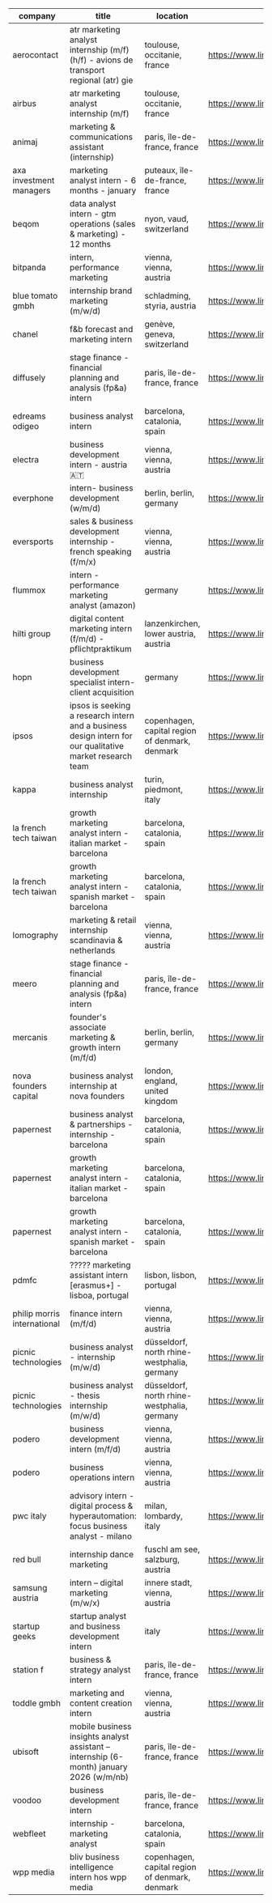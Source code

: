 |company|title|location|link|
|---|---|---|---|
|aerocontact|atr marketing analyst internship (m/f) (h/f) - avions de transport regional (atr) gie|toulouse, occitanie, france|https://www.linkedin.com/jobs/view/4301295251|
|airbus|atr marketing analyst internship (m/f)|toulouse, occitanie, france|https://www.linkedin.com/jobs/view/4299261695|
|animaj|marketing & communications assistant (internship)|paris, île-de-france, france|https://www.linkedin.com/jobs/view/4312098797|
|axa investment managers|marketing analyst intern - 6 months - january|puteaux, île-de-france, france|https://www.linkedin.com/jobs/view/4303962917|
|beqom|data analyst intern - gtm operations (sales & marketing) - 12 months|nyon, vaud, switzerland|https://www.linkedin.com/jobs/view/4300681629|
|bitpanda|intern, performance marketing|vienna, vienna, austria|https://www.linkedin.com/jobs/view/4303982574|
|blue tomato gmbh|internship brand marketing (m/w/d)|schladming, styria, austria|https://www.linkedin.com/jobs/view/3788243368|
|chanel|f&b forecast and marketing intern|genève, geneva, switzerland|https://www.linkedin.com/jobs/view/4291937086|
|diffusely|stage finance - financial planning and analysis (fp&a) intern|paris, île-de-france, france|https://www.linkedin.com/jobs/view/4310966847|
|edreams odigeo|business analyst intern|barcelona, catalonia, spain|https://www.linkedin.com/jobs/view/4235430154|
|electra|business development intern - austria 🇦🇹|vienna, vienna, austria|https://www.linkedin.com/jobs/view/4243913268|
|everphone|intern- business development (w/m/d)|berlin, berlin, germany|https://www.linkedin.com/jobs/view/4298555045|
|eversports|sales & business development internship - french speaking (f/m/x)|vienna, vienna, austria|https://www.linkedin.com/jobs/view/4289912683|
|flummox|intern - performance marketing analyst (amazon)|germany|https://www.linkedin.com/jobs/view/4303475582|
|hilti group|digital content marketing intern (f/m/d) - pflichtpraktikum|lanzenkirchen, lower austria, austria|https://www.linkedin.com/jobs/view/4302101193|
|hopn|business development specialist intern- client acquisition|germany|https://www.linkedin.com/jobs/view/4302334742|
|ipsos|ipsos is seeking a research intern and a business design intern for our qualitative market research team|copenhagen, capital region of denmark, denmark|https://www.linkedin.com/jobs/view/4300914656|
|kappa|business analyst internship|turin, piedmont, italy|https://www.linkedin.com/jobs/view/4311570001|
|la french tech taiwan|growth marketing analyst intern - italian market - barcelona|barcelona, catalonia, spain|https://www.linkedin.com/jobs/view/4311255377|
|la french tech taiwan|growth marketing analyst intern - spanish market - barcelona|barcelona, catalonia, spain|https://www.linkedin.com/jobs/view/4312771238|
|lomography|marketing & retail internship scandinavia & netherlands|vienna, vienna, austria|https://www.linkedin.com/jobs/view/4248332629|
|meero|stage finance - financial planning and analysis (fp&a) intern|paris, île-de-france, france|https://www.linkedin.com/jobs/view/4303614381|
|mercanis|founder's associate marketing & growth intern (m/f/d)|berlin, berlin, germany|https://www.linkedin.com/jobs/view/4297505692|
|nova founders capital|business analyst internship at nova founders|london, england, united kingdom|https://www.linkedin.com/jobs/view/4270264449|
|papernest|business analyst & partnerships - internship - barcelona|barcelona, catalonia, spain|https://www.linkedin.com/jobs/view/4304035955|
|papernest|growth marketing analyst intern - italian market - barcelona|barcelona, catalonia, spain|https://www.linkedin.com/jobs/view/4310953113|
|papernest|growth marketing analyst intern - spanish market - barcelona|barcelona, catalonia, spain|https://www.linkedin.com/jobs/view/4310941247|
|pdmfc|????? marketing assistant intern [erasmus+] - lisboa, portugal|lisbon, lisbon, portugal|https://www.linkedin.com/jobs/view/4308947984|
|philip morris international|finance intern (m/f/d)|vienna, vienna, austria|https://www.linkedin.com/jobs/view/4301597756|
|picnic technologies|business analyst - internship (m/w/d)|düsseldorf, north rhine-westphalia, germany|https://www.linkedin.com/jobs/view/4190609916|
|picnic technologies|business analyst - thesis internship (m/w/d)|düsseldorf, north rhine-westphalia, germany|https://www.linkedin.com/jobs/view/4190487310|
|podero|business development intern (m/f/d)|vienna, vienna, austria|https://www.linkedin.com/jobs/view/4304079282|
|podero|business operations intern|vienna, vienna, austria|https://www.linkedin.com/jobs/view/4304085359|
|pwc italy|advisory intern - digital process & hyperautomation: focus business analyst - milano|milan, lombardy, italy|https://www.linkedin.com/jobs/view/4266636864|
|red bull|internship dance marketing|fuschl am see, salzburg, austria|https://www.linkedin.com/jobs/view/4311502959|
|samsung austria|intern – digital marketing (m/w/x)|innere stadt, vienna, austria|https://www.linkedin.com/jobs/view/4308033295|
|startup geeks|startup analyst and business development intern|italy|https://www.linkedin.com/jobs/view/4304764583|
|station f|business & strategy analyst intern|paris, île-de-france, france|https://www.linkedin.com/jobs/view/4307651368|
|toddle gmbh|marketing and content creation intern|vienna, vienna, austria|https://www.linkedin.com/jobs/view/4305306479|
|ubisoft|mobile business insights analyst assistant – internship (6-month) january 2026 (w/m/nb)|paris, île-de-france, france|https://www.linkedin.com/jobs/view/4299252489|
|voodoo|business development intern|paris, île-de-france, france|https://www.linkedin.com/jobs/view/4298231937|
|webfleet|internship - marketing analyst|barcelona, catalonia, spain|https://www.linkedin.com/jobs/view/4294704113|
|wpp media|bliv business intelligence intern hos wpp media|copenhagen, capital region of denmark, denmark|https://www.linkedin.com/jobs/view/4302337782|